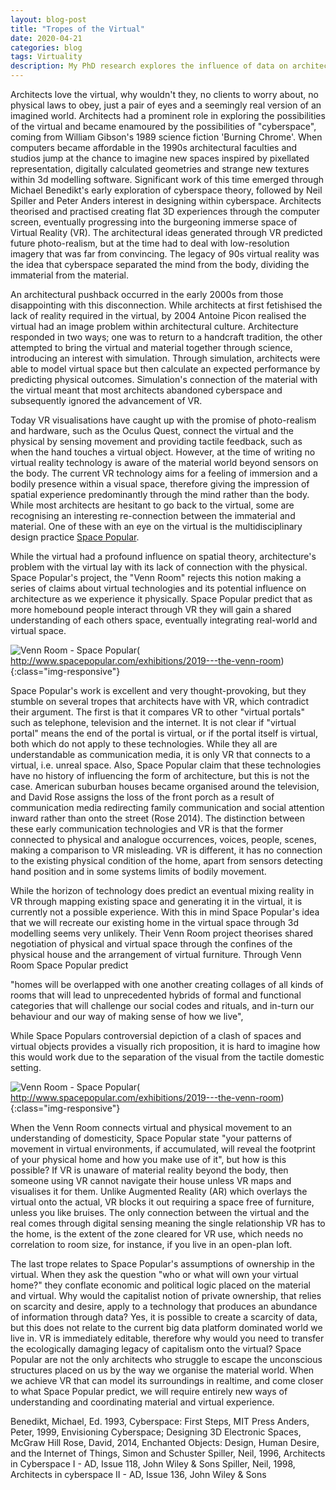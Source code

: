 ```yaml
---
layout: blog-post
title: "Tropes of the Virtual"
date: 2020-04-21
categories: blog
tags: Virtuality
description: My PhD research explores the influence of data on architecture, one of the topics on interest is data's role in the virtual....
---
```


Architects love the virtual, why wouldn't they, no clients to worry about, no physical laws to obey, just a pair of eyes and a seemingly real version of an imagined world. Architects had a prominent role in exploring the possibilities of the virtual and became enamoured by the possibilities of "cyberspace", coming from William Gibson's 1989 science fiction 'Burning Chrome'. When computers became affordable in the 1990s architectural faculties and studios jump at the chance to imagine new spaces inspired by pixellated representation, digitally calculated geometries and strange new textures within 3d modelling software. Significant work of this time emerged through Michael Benedikt's early exploration of cyberspace theory, followed by Neil Spiller and Peter Anders interest in designing within cyberspace. Architects theorised and practised creating flat 3D experiences through the computer screen, eventually progressing into the burgeoning immerse space of Virtual Reality (VR). The architectural ideas generated through VR predicted future photo-realism, but at the time had to deal with low-resolution imagery that was far from convincing. The legacy of 90s virtual reality was the idea that cyberspace separated the mind from the body, dividing the immaterial from the material.

An architectural pushback occurred in the early 2000s from those disappointing with this disconnection. While architects at first fetishised the lack of reality required in the virtual, by 2004 Antoine Picon realised the virtual had an image problem within architectural culture. Architecture responded in two ways; one was to return to a handcraft tradition, the other attempted to bring the virtual and material together through science, introducing an interest with simulation. Through simulation, architects were able to model virtual space but then calculate an expected performance by predicting physical outcomes. Simulation's connection of the material with the virtual meant that most architects abandoned cyberspace and subsequently ignored the advancement of VR.

Today VR visualisations have caught up with the promise of photo-realism and hardware, such as the Oculus Quest, connect the virtual and the physical by sensing movement and providing tactile feedback, such as when the hand touches a virtual object. However, at the time of writing no virtual reality technology is aware of the material world beyond sensors on the body. The current VR technology aims for a feeling of immersion and a bodily presence within a visual space, therefore giving the impression of spatial experience predominantly through the mind rather than the body. While most architects are hesitant to go back to the virtual, some are recognising an interesting re-connection between the immaterial and material. One of these with an eye on the virtual is the multidisciplinary design practice [Space Popular](http://www.spacepopular.com/exhibitions/2019---the-venn-room).

While the virtual had a profound influence on spatial theory, architecture's problem with the virtual lay with its lack of connection with the physical. Space Popular's project, the "Venn Room" rejects this notion making a series of claims about virtual technologies and its potential influence on architecture as we experience it physically. Space Popular predict that as more homebound people interact through VR they will gain a shared understanding of each others space, eventually integrating real-world and virtual space.

![Venn Room - Space Popular](https://www.dropbox.com/s/vfin3xeq4rgyjme/Space-Popular_2019_The-Venn-Room_Remastered-2020_STILL_04-copy.jpg?dl=0)( http://www.spacepopular.com/exhibitions/2019---the-venn-room){:class="img-responsive"}

Space Popular's work is excellent and very thought-provoking, but they stumble on several tropes that architects have with VR, which contradict their argument. The first is that it compares VR to other "virtual portals" such as telephone, television and the internet. It is not clear if "virtual portal" means the end of the portal is virtual, or if the portal itself is virtual, both which do not apply to these technologies. While they all are understandable as communication media, it is only VR that connects to a virtual, i.e. unreal space. Also, Space Popular claim that these technologies have no history of influencing the form of architecture, but this is not the case. American suburban houses became organised around the television, and David Rose assigns the loss of the front porch as a result of communication media redirecting family communication and social attention inward rather than onto the street (Rose 2014). The distinction between these early communication technologies and VR is that the former connected to physical and analogue occurrences, voices, people, scenes, making a comparison to VR misleading. VR is different, it has no connection to the existing physical condition of the home, apart from sensors detecting hand position and in some systems limits of bodily movement.

While the horizon of technology does predict an eventual mixing reality in VR through mapping existing space and generating it in the virtual, it is currently not a possible experience. With this in mind Space Popular's idea that we will recreate our existing home in the virtual space through 3d modelling seems very unlikely. Their Venn Room project theorises shared negotiation of physical and virtual space through the confines of the physical house and the arrangement of virtual furniture. Through Venn Room Space Popular predict 

"homes will be overlapped with one another creating collages of all kinds of rooms that will lead to unprecedented hybrids of formal and functional categories that will challenge our social codes and rituals, and in-turn our behaviour and our way of making sense of how we live",

While Space Populars controversial depiction of a clash of spaces and virtual objects provides a visually rich proposition, it is hard to imagine how this would work due to the separation of the visual from the tactile domestic setting.

![Venn Room - Space Popular](https://www.dropbox.com/s/a0ufriau6qqs591/Space-Popular_2019_Venn-Room_Fabrics_03.jpg?dl=0)( http://www.spacepopular.com/exhibitions/2019---the-venn-room){:class="img-responsive"}

When the Venn Room connects virtual and physical movement to an understanding of domesticity, Space Popular state "your patterns of movement in virtual environments, if accumulated, will reveal the footprint of your physical home and how you make use of it", but how is this possible? If VR is unaware of material reality beyond the body, then someone using VR cannot navigate their house unless VR maps and visualises it for them. Unlike Augmented Reality (AR) which overlays the virtual onto the actual, VR blocks it out requiring a space free of furniture, unless you like bruises. The only connection between the virtual and the real comes through digital sensing meaning the single relationship VR has to the home, is the extent of the zone cleared for VR use, which needs no correlation to room size, for instance, if you live in an open-plan loft.

The last trope relates to Space Popular's assumptions of ownership in the virtual. When they ask the question "who or what will own your virtual home?" they conflate economic and political logic placed on the material and virtual. Why would the capitalist notion of private ownership, that relies on scarcity and desire, apply to a technology that produces an abundance of information through data? Yes, it is possible to create a scarcity of data, but this does not relate to the current big data platform dominated world we live in. VR is immediately editable, therefore why would you need to transfer the ecologically damaging legacy of capitalism onto the virtual? Space Popular are not the only architects who struggle to escape the unconscious structures placed on us by the way we organise the material world. When we achieve VR that can model its surroundings in realtime, and come closer to what Space Popular predict, we will require entirely new ways of understanding and coordinating material and virtual experience.

Benedikt, Michael, Ed. 1993, Cyberspace: First Steps, MIT Press
Anders, Peter, 1999, Envisioning Cyberspace; Designing 3D Electronic Spaces, McGraw Hill
Rose, David, 2014, Enchanted Objects: Design, Human Desire, and the Internet of Things, Simon and Schuster
Spiller, Neil, 1996, Architects in Cyberspace I - AD, Issue 118, John Wiley & Sons
Spiller, Neil, 1998, Architects in cyberspace II - AD, Issue 136, John Wiley & Sons